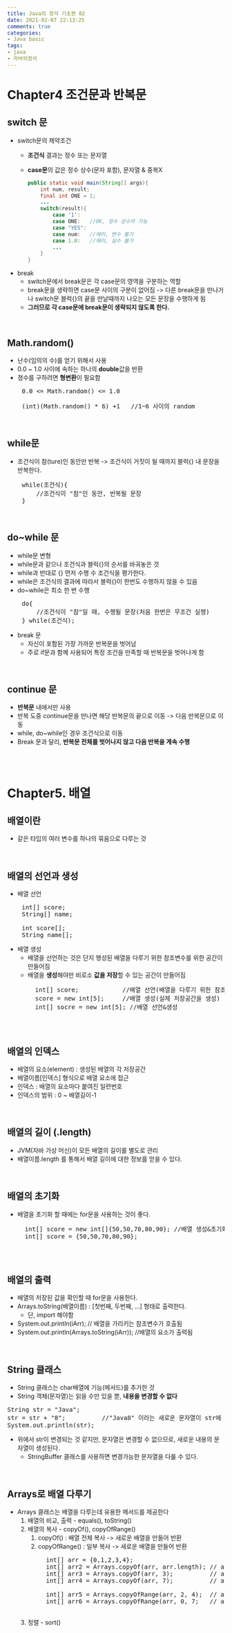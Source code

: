 ```yaml
---
title: Java의 정석 기초편 02
date: 2021-02-07 22:13:25
comments: true
categories:
- Java basic
tags:
- java
- 자바의정석
---
```


# Chapter4 조건문과 반복문

## switch 문
* switch문의 제약조건
    * **조건식** 결과는 정수 또는 문자열
    * **case문**의 값은 정수 상수(문자 포함), 문자열 & 중복X

        ```java
        public static void main(String[] args){
            int num, result;
            final int ONE = 1;
            ...
            switch(result){
                case '1':
                case ONE:   //OK, 정수 상수라 가능
                case "YES":
                case num:   //에러, 변수 불가
                case 1.0:   //에러, 실수 불가
                ...
            }
        }
        ```
* break
    * switch문에서 break문은 각 case문의 영역을 구분하는 역할
    * break문을 생략하면 case문 사이의 구분이 없어짐 -> 다른 break문을 만나거나 switch문 블럭{}의 끝을 만날때까지 나오는 모든 문장을 수행하게 됨
    * **그러므로 각 case문에 break문이 생략되지 않도록 한다.**



<br>

## Math.random()
* 난수(임의의 수)를 얻기 위해서 사용
* 0.0 ~ 1.0 사이에 속하는 하나의 **double**값을 반환
* 졍수를 구하려면 **형변환**이 필요함
<pre>
    0.0 <= Math.random() <= 1.0

    (int)(Math.random() * 6) +1   //1~6 사이의 random
</pre>


<br>

## while문
* 조건식이 참(ture)인 동안만 반복 -> 조건식이 거짓이 될 때까지 블럭{} 내 문장을 반복한다.
<pre>
    while(조건식){
        //조건식이 "참"인 동안, 반복될 문장
    }
</pre>

<br>

## do~while 문
* while문 변형
* while문과 같으나 조건식과 블럭{}의 순서를 바궈놓은 것 
* while과 반대로 {} 먼저 수행 수 조건식을 평가한다.
* while은 조건식의 결과에 따라서 블럭{}이 한번도 수행하지 않을 수 있음
* do~while은 최소 한 번 수행
<pre>
    do{
        //조건식이 "참"일 때, 수행될 문장(처음 한번은 무조건 실행)
    } while(조건식);
</pre>
* break 문
    * 자신이 포함된 가장 가까운 반복문을 벗어남
    * 주로 if문과 함께 사용되어 특정 조건을 만족할 때 반복문을 벗어나게 함

<br>

## continue 문
* **반복문** 내에서만 사용
* 반복 도중 continue문을 만나면 해당 반복문의 끝으로 이동 -> 다음 반복문으로 이동
* while, do~while인 경우 조건식으로 이동
* Break 문과 달리, **반복문 전체를 벗어나지 않고 다음 반복을 계속 수행**

<br><br>

# Chapter5. 배열

## 배열이란
* 같은 타입의 여러 변수를 하나의 묶음으로 다루는 것

<br>

## 배열의 선언과 생성
* 배열 선언
<pre>
    int[] score;
    String[] name;

    int score[];
    String name[];
</pre>
* 배열 생성
    * 배열을 선언하는 것은 단지 행성된 배열을 다루기 위한 참조변수를 위한 공간이 만들어짐
    * 배열을 **생성**해야만 비로소 **값을 저장**할 수 있는 공간이 만들어짐
        <pre>
        int[] score;            //배열 선언(배열을 다루기 위한 참조변수
        score = new int[5];     //배열 생성(실제 저장공간을 생성)
        int[] socre = new int[5]; //배열 선언&생성
        </pre>
<br>

## 배열의 인덱스
* 배열의 요소(element) : 생성된 배열의 각 저장공간
* 배열이름[인덱스] 형식으로 배열 요소에 접근
* 인덱스 : 배열의 요소마다 붙여진 일련번호
* 인덱스의 범위 : 0 ~ 배열길이-1 

<br>

## 배열의 길이 (.length)
* JVM(자바 가상 머신)이 모든 배열의 길이를 별도로 관리
* 배열이름.length 를 통해서 배열 길이에 대한 정보를 얻을 수 있다. 

<br>

## 배열의 초기화
* 배열을 초기화 할 때에는 for문을 사용하는 것이 좋다.
    <pre>
    int[] score = new int[]{50,50,70,80,90}; //배열 생성&초기화  
    int[] score = {50,50,70,80,90};
    </pre>
<br>

## 배열의 출력
* 배열의 저장된 값을 확인할 때 for문을 사용한다.
* Arrays.toString(배열이름) : [첫번째, 두번째, ...] 형태로 출력한다.
    * 단, import 해야함
* System.out.println(iArr); // 배열을 가리키는 참조변수가 호출됨
* System.out.println(Arrays.toString(iArr)); //배열의 요소가 출력됨

<br>

## String 클래스
* String 클래스는 char배열에 기능(메서드)를 추가한 것
* String 객체(문자열)는 읽을 수만 있을 뿐, **내용을 변경할 수 없다**
<pre>
String str = "Java";
str = str + "8";          //"Java8" 이라는 새로운 문자열이 str에 저장됨
System.out.println(str);    
</pre>
* 위에서 str이 변경되는 것 같지만, 문자열은 변경할 수 없으므로, 새로운 내용의 문자열이 생성된다.
    * StringBuffer 클래스를 사용하면 변경가능한 문자열을 다룰 수 있다.

<br>

## Arrays로 배열 다루기
* Arrays 클래스는 배열을 다루는데 유용한 메서드를 제공한다
    1. 배열의 비교, 출력 - equals(), toString()
    2. 배열의 복사 - copyOf(), copyOfRange()
        1. copyOf() : 배열 전체 복사 -> 새로운 배열을 만들어 반환
        2. copyOfRange() : 일부 복사 -> 새로운 배열을 만들어 반환
        <pre>
            int[] arr = {0,1,2,3,4};
            int[] arr2 = Arrays.copyOf(arr, arr.length); // arr2 = [0,1,2,3,4]
            int[] arr3 = Arrays.copyOf(arr, 3);          // arr3 = [0,1,2]
            int[] arr4 = Arrays.copyOf(arr, 7);          // arr4 = [0,1,2,3,4,0,0]

            int[] arr5 = Arrays.copyOfRange(arr, 2, 4);  // arr5 = [2,3]
            int[] arr6 = Arrays.copyOfRange(arr, 0, 7;   // arr6 = [0,1,2,3,4,0,0]
        </pre>
    3. 정렬 - sort()
